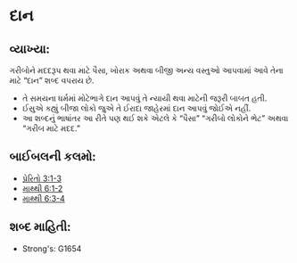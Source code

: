 # દાન

## વ્યાખ્યા: 

ગરીબોને મદદરૂપ થવા માટે પૈસા, ખોરાક અથવા બીજી અન્ય વસ્તુઓ આપવામાં આવે તેના માટે “દાન” શબ્દ વપરાય છે.

* તે સમયના ધર્મમાં મોટેભાગે દાન આપવું તે ન્યાયી થવા માટેની જરૂરી બાબત હતી.
* ઈસુએ કહ્યું બીજા લોકો જુએ તે ઈરાદા જાહેરમાં દાન આપવું જોઈએ નહીં.
* આ શબ્દનું ભાષાંતર આ રીતે પણ થઈ શકે એટલે કે “પૈસા” “ગરીબો લોકોને ભેટ” અથવા “ગરીબ માટે મદદ.”

## બાઈબલની કલમો: 

* [પ્રેરિતો 3:1-3](rc://gu/tn/help/act/03/01)
* [માથ્થી 6:1-2](rc://gu/tn/help/mat/06/01)
* [માથ્થી 6:3-4](rc://gu/tn/help/mat/06/03)

## શબ્દ માહિતી: 

* Strong's: G1654
